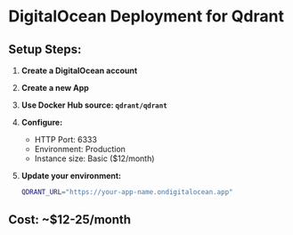 # DigitalOcean Deployment for Qdrant

## Setup Steps:

1. **Create a DigitalOcean account**
2. **Create a new App**
3. **Use Docker Hub source: `qdrant/qdrant`**
4. **Configure:**
   - HTTP Port: 6333
   - Environment: Production
   - Instance size: Basic ($12/month)

5. **Update your environment:**
   ```bash
   QDRANT_URL="https://your-app-name.ondigitalocean.app"
   ```

## Cost: ~$12-25/month
